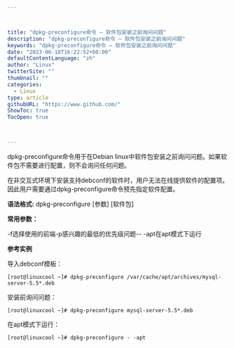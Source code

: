 ```yaml
---



title: "dpkg-preconfigure命令 – 软件包安装之前询问问题"
description: "dpkg-preconfigure命令 – 软件包安装之前询问问题"
keywords: "dpkg-preconfigure命令 – 软件包安装之前询问问题"
date: "2023-06-18T16:22:52+08:00"
defaultContentLanguage: "zh"
author: "Linux"
twitterSite: ""
thumbnail: ""
categories:
  - Linux
type: article
githubURL: "https://www.github.com/"
ShowToc: true
TocOpen: true



---
```


dpkg-preconfigure命令用于在Debian linux中软件包安装之前询问问题。如果软件包不需要进行配置，则不会询问任何问题。

在非交互式环境下安装支持debconf的软件时，用户无法在线提供软件的配置项。因此用户需要通过dpkg-preconfigure命令预先指定软件配置。

**语法格式:** dpkg-preconfigure [参数] [软件包]

**常用参数：**

-f选择使用的前端-p感兴趣的最低的优先级问题-- -apt在apt模式下运行

**参考实例**

导入debconf模板：

```
[root@linuxcool ~]# dpkg-preconfigure /var/cache/apt/archives/mysql-server-5.5*.deb
```

安装前询问问题：

```
[root@linuxcool ~]# dpkg-preconfigure mysql-server-5.5*.deb
```

在apt模式下运行：

```
[root@linuxcool ~]# dpkg-preconfigure - -apt
```